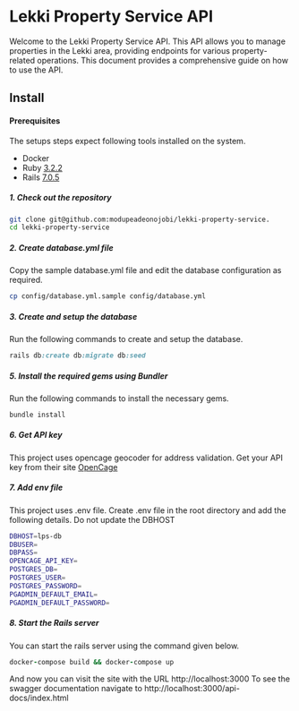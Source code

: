 # Lekki Property Service API 

Welcome to the Lekki Property Service API. This API allows you to manage properties in the Lekki area, providing endpoints for various property-related operations. This document provides a comprehensive guide on how to use the API.

## Install

#### Prerequisites

The setups steps expect following tools installed on the system.

- Docker
- Ruby [3.2.2](https://www.ruby-lang.org/en/downloads/)
- Rails [7.0.5](https://rubyonrails.org/)

##### 1. Check out the repository

```bash
git clone git@github.com:modupeadeonojobi/lekki-property-service.
cd lekki-property-service
```

##### 2. Create database.yml file

Copy the sample database.yml file and edit the database configuration as required.

```bash
cp config/database.yml.sample config/database.yml
```

##### 3. Create and setup the database

Run the following commands to create and setup the database.

```ruby
rails db:create db:migrate db:seed
```

##### 5. Install the required gems using Bundler

Run the following commands to install the necessary gems.

```ruby
bundle install
```

##### 6. Get API key

This project uses opencage geocoder for address validation. Get your API key from their site [OpenCage](https://opencagedata.com/)



##### 7. Add env file

This project uses .env file. Create .env file in the root directory and add the following details. Do not update the DBHOST

```bash
DBHOST=lps-db
DBUSER=
DBPASS=
OPENCAGE_API_KEY=
POSTGRES_DB=
POSTGRES_USER=
POSTGRES_PASSWORD=
PGADMIN_DEFAULT_EMAIL=
PGADMIN_DEFAULT_PASSWORD=
```


##### 8. Start the Rails server

You can start the rails server using the command given below.

```ruby
docker-compose build && docker-compose up
```

And now you can visit the site with the URL http://localhost:3000
To see the swagger documentation navigate to http://localhost:3000/api-docs/index.html